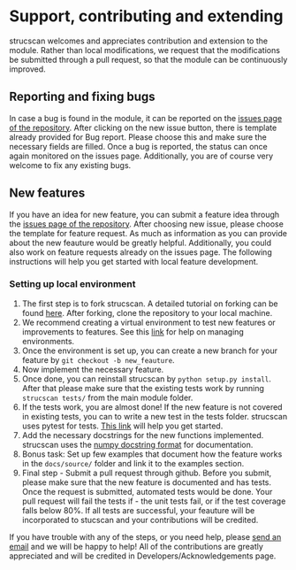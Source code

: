 
# Support, contributing and extending

strucscan welcomes and appreciates contribution and extension to the
module. Rather than local modifications, we request that the
modifications be submitted through a pull request, so that the module
can be continuously improved.

## Reporting and fixing bugs

In case a bug is found in the module, it can be reported on the [issues
page of the 
repository](https://git.noc.ruhr-uni-bochum.de/pietki8q/strucscan/-/issues). 
After clicking on the new issue button, there is template already provided for
Bug report. Please choose this and make sure the necessary fields are
filled. Once a bug is reported, the status can once again monitored on
the issues page. Additionally, you are of course very welcome to fix any
existing bugs.

## New features

If you have an idea for new feature, you can submit a feature idea
through the [issues page of the
repository](https://git.noc.ruhr-uni-bochum.de/pietki8q/strucscan/-/issues). After choosing
new issue, please choose the template for feature request. As much as
information as you can provide about the new feauture would be greatly
helpful. Additionally, you could also work on feature requests already
on the issues page. The following instructions will help you get started
with local feature development.

### Setting up local environment

1.  The first step is to fork strucscan. A detailed tutorial on forking can
    be found [here](https://help.github.com/en/articles/fork-a-repo).
    After forking, clone the repository to your local machine.
2.  We recommend creating a virtual environment to test new features or
    improvements to features. See this
    [link](https://docs.conda.io/projects/conda/en/latest/user-guide/tasks/manage-environments.html)
    for help on managing environments.
3.  Once the environment is set up, you can create a new branch for your
    feature by `git checkout -b new_feauture`.
4.  Now implement the necessary feature.
5.  Once done, you can reinstall strucscan by `python setup.py install`.
    After that please make sure that the existing tests work by running
    `strucscan tests/` from the main module folder.
6.  If the tests work, you are almost done! If the new feature is not
    covered in existing tests, you can to write a new test in the tests
    folder. strucscan uses pytest for tests. [This
    link](http://doc.pytest.org/en/latest/getting-started.html) will
    help you get started.
7.  Add the necessary docstrings for the new functions implemented.
    strucscan uses the [numpy docstring
    format](https://numpydoc.readthedocs.io/en/latest/format.html) for
    documentation.
8.  Bonus task: Set up few examples that document how the feature works
    in the `docs/source/` folder and link it to the examples section.
9.  Final step - Submit a pull request through github. Before you
    submit, please make sure that the new feature is documented and has
    tests. Once the request is submitted, automated tests would be done.
    Your pull request will fail the tests if - the unit tests fail, or
    if the test coverage falls below 80%. If all tests are successful,
    your feauture will be incorporated to stucscan and your contributions
    will be credited.

If you have trouble with any of the steps, or you need help, please
[send an email](mailto:isabel.pietka@rub.de) and we will be happy to
help! All of the contributions are greatly appreciated and will be
credited in Developers/Acknowledgements page.

